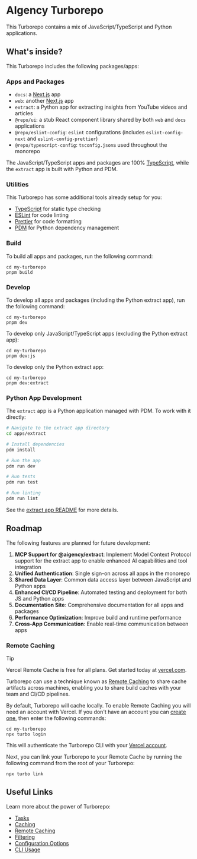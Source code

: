 # AIgency Turborepo

This Turborepo contains a mix of JavaScript/TypeScript and Python applications.

## What's inside?

This Turborepo includes the following packages/apps:

### Apps and Packages

- `docs`: a [Next.js](https://nextjs.org/) app
- `web`: another [Next.js](https://nextjs.org/) app
- `extract`: a Python app for extracting insights from YouTube videos and articles
- `@repo/ui`: a stub React component library shared by both `web` and `docs` applications
- `@repo/eslint-config`: `eslint` configurations (includes `eslint-config-next` and `eslint-config-prettier`)
- `@repo/typescript-config`: `tsconfig.json`s used throughout the monorepo

The JavaScript/TypeScript apps and packages are 100% [TypeScript](https://www.typescriptlang.org/), while the `extract` app is built with Python and PDM.

### Utilities

This Turborepo has some additional tools already setup for you:

- [TypeScript](https://www.typescriptlang.org/) for static type checking
- [ESLint](https://eslint.org/) for code linting
- [Prettier](https://prettier.io) for code formatting
- [PDM](https://pdm.fming.dev/) for Python dependency management

### Build

To build all apps and packages, run the following command:

```
cd my-turborepo
pnpm build
```

### Develop

To develop all apps and packages (including the Python extract app), run the following command:

```
cd my-turborepo
pnpm dev
```

To develop only JavaScript/TypeScript apps (excluding the Python extract app):

```
cd my-turborepo
pnpm dev:js
```

To develop only the Python extract app:

```
cd my-turborepo
pnpm dev:extract
```

### Python App Development

The `extract` app is a Python application managed with PDM. To work with it directly:

```bash
# Navigate to the extract app directory
cd apps/extract

# Install dependencies
pdm install

# Run the app
pdm run dev

# Run tests
pdm run test

# Run linting
pdm run lint
```

See the [extract app README](./apps/extract/README.md) for more details.

## Roadmap

The following features are planned for future development:

1. **MCP Support for @aigency/extract**: Implement Model Context Protocol support for the extract app to enable enhanced AI capabilities and tool integration
2. **Unified Authentication**: Single sign-on across all apps in the monorepo
3. **Shared Data Layer**: Common data access layer between JavaScript and Python apps
4. **Enhanced CI/CD Pipeline**: Automated testing and deployment for both JS and Python apps
5. **Documentation Site**: Comprehensive documentation for all apps and packages
6. **Performance Optimization**: Improve build and runtime performance
7. **Cross-App Communication**: Enable real-time communication between apps

### Remote Caching

> [!TIP]
> Vercel Remote Cache is free for all plans. Get started today at [vercel.com](https://vercel.com/signup?/signup?utm_source=remote-cache-sdk&utm_campaign=free_remote_cache).

Turborepo can use a technique known as [Remote Caching](https://turborepo.com/docs/core-concepts/remote-caching) to share cache artifacts across machines, enabling you to share build caches with your team and CI/CD pipelines.

By default, Turborepo will cache locally. To enable Remote Caching you will need an account with Vercel. If you don't have an account you can [create one](https://vercel.com/signup?utm_source=turborepo-examples), then enter the following commands:

```
cd my-turborepo
npx turbo login
```

This will authenticate the Turborepo CLI with your [Vercel account](https://vercel.com/docs/concepts/personal-accounts/overview).

Next, you can link your Turborepo to your Remote Cache by running the following command from the root of your Turborepo:

```
npx turbo link
```

## Useful Links

Learn more about the power of Turborepo:

- [Tasks](https://turborepo.com/docs/crafting-your-repository/running-tasks)
- [Caching](https://turborepo.com/docs/crafting-your-repository/caching)
- [Remote Caching](https://turborepo.com/docs/core-concepts/remote-caching)
- [Filtering](https://turborepo.com/docs/crafting-your-repository/running-tasks#using-filters)
- [Configuration Options](https://turborepo.com/docs/reference/configuration)
- [CLI Usage](https://turborepo.com/docs/reference/command-line-reference)
